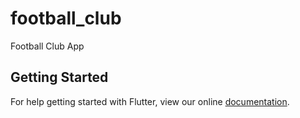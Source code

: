 # football_club

Football Club App

## Getting Started

For help getting started with Flutter, view our online
[documentation](https://flutter.io/).
